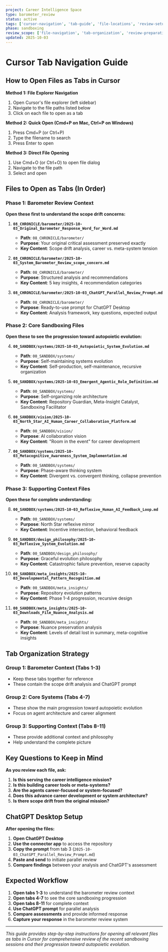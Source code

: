 ```yaml
---
project: Career Intelligence Space
type: barometer_review
status: active
tags: ['cursor-navigation', 'tab-guide', 'file-locations', 'review-setup']
phase: sandboxing
review_scope: ['file-navigation', 'tab-organization', 'review-preparation']
updated: 2025-10-03
---
```


# Cursor Tab Navigation Guide

## How to Open Files as Tabs in Cursor

**Method 1: File Explorer Navigation**
1. Open Cursor's file explorer (left sidebar)
2. Navigate to the file paths listed below
3. Click on each file to open as a tab

**Method 2: Quick Open (Cmd+P on Mac, Ctrl+P on Windows)**
1. Press Cmd+P (or Ctrl+P)
2. Type the filename to search
3. Press Enter to open

**Method 3: Direct File Opening**
1. Use Cmd+O (or Ctrl+O) to open file dialog
2. Navigate to the file path
3. Select and open

## Files to Open as Tabs (In Order)

### **Phase 1: Barometer Review Context**
**Open these first to understand the scope drift concerns:**

1. **`08_CHRONICLE/barometer/2025-10-03_Original_Barometer_Response_Word_for_Word.md`**
   - **Path**: `08_CHRONICLE/barometer/`
   - **Purpose**: Your original critical assessment preserved exactly
   - **Key Content**: Scope drift analysis, career vs. meta-system tension

2. **`08_CHRONICLE/barometer/2025-10-03_System_Barometer_Review_scope_concern.md`**
   - **Path**: `08_CHRONICLE/barometer/`
   - **Purpose**: Structured analysis and recommendations
   - **Key Content**: 5 key insights, 4 recommendation categories

3. **`08_CHRONICLE/barometer/2025-10-03_ChatGPT_Parallel_Review_Prompt.md`**
   - **Path**: `08_CHRONICLE/barometer/`
   - **Purpose**: Ready-to-use prompt for ChatGPT Desktop
   - **Key Content**: Analysis framework, key questions, expected output

### **Phase 2: Core Sandboxing Files**
**Open these to see the progression toward autopoietic evolution:**

4. **`00_SANDBOX/systems/2025-10-03_Autopoietic_System_Evolution.md`**
   - **Path**: `00_SANDBOX/systems/`
   - **Purpose**: Self-maintaining systems evolution
   - **Key Content**: Self-production, self-maintenance, recursive organization

5. **`00_SANDBOX/systems/2025-10-03_Emergent_Agentic_Role_Definition.md`**
   - **Path**: `00_SANDBOX/systems/`
   - **Purpose**: Self-organizing role architecture
   - **Key Content**: Repository Guardian, Meta-Insight Catalyst, Sandboxing Facilitator

6. **`00_SANDBOX/vision/2025-10-03_North_Star_AI_Human_Career_Collaboration_Platform.md`**
   - **Path**: `00_SANDBOX/vision/`
   - **Purpose**: AI collaboration vision
   - **Key Content**: "Room in the event" for career development

7. **`00_SANDBOX/systems/2025-10-03_Metacognitive_Awareness_System_Implementation.md`**
   - **Path**: `00_SANDBOX/systems/`
   - **Purpose**: Phase-aware thinking system
   - **Key Content**: Divergent vs. convergent thinking, collapse prevention

### **Phase 3: Supporting Context Files**
**Open these for complete understanding:**

8. **`00_SANDBOX/systems/2025-10-03_Reflexive_Human_AI_Feedback_Loop.md`**
   - **Path**: `00_SANDBOX/systems/`
   - **Purpose**: North Star reflexive mirror
   - **Key Content**: Incentive intersection, behavioral feedback

9. **`00_SANDBOX/design_philosophy/2025-10-03_Reflexive_System_Evolution.md`**
   - **Path**: `00_SANDBOX/design_philosophy/`
   - **Purpose**: Graceful evolution philosophy
   - **Key Content**: Catastrophic failure prevention, reserve capacity

10. **`00_SANDBOX/meta_insights/2025-10-03_Developmental_Pattern_Recognition.md`**
    - **Path**: `00_SANDBOX/meta_insights/`
    - **Purpose**: Repository evolution patterns
    - **Key Content**: Phase 1-4 progression, recursive design

11. **`00_SANDBOX/meta_insights/2025-10-03_Downloads_File_Nuance_Analysis.md`**
    - **Path**: `00_SANDBOX/meta_insights/`
    - **Purpose**: Nuance preservation analysis
    - **Key Content**: Levels of detail lost in summary, meta-cognitive insights

## Tab Organization Strategy

### **Group 1: Barometer Context (Tabs 1-3)**
- Keep these tabs together for reference
- These contain the scope drift analysis and ChatGPT prompt

### **Group 2: Core Systems (Tabs 4-7)**
- These show the main progression toward autopoietic evolution
- Focus on agent architecture and career alignment

### **Group 3: Supporting Context (Tabs 8-11)**
- These provide additional context and philosophy
- Help understand the complete picture

## Key Questions to Keep in Mind

**As you review each file, ask:**
1. **Is this serving the career intelligence mission?**
2. **Is this building career tools or meta-systems?**
3. **Are the agents career-focused or system-focused?**
4. **Does this advance career development or system architecture?**
5. **Is there scope drift from the original mission?**

## ChatGPT Desktop Setup

**After opening the files:**
1. **Open ChatGPT Desktop**
2. **Use the connector app** to access the repository
3. **Copy the prompt** from tab 3 (`2025-10-03_ChatGPT_Parallel_Review_Prompt.md`)
4. **Paste and send** to initiate parallel review
5. **Compare findings** between your analysis and ChatGPT's assessment

## Expected Workflow

1. **Open tabs 1-3** to understand the barometer review context
2. **Open tabs 4-7** to see the core sandboxing progression
3. **Open tabs 8-11** for complete context
4. **Use ChatGPT prompt** for parallel analysis
5. **Compare assessments** and provide informed response
6. **Capture your response** in the barometer review system

---

*This guide provides step-by-step instructions for opening all relevant files as tabs in Cursor for comprehensive review of the recent sandboxing sessions and their progression toward autopoietic evolution.*

